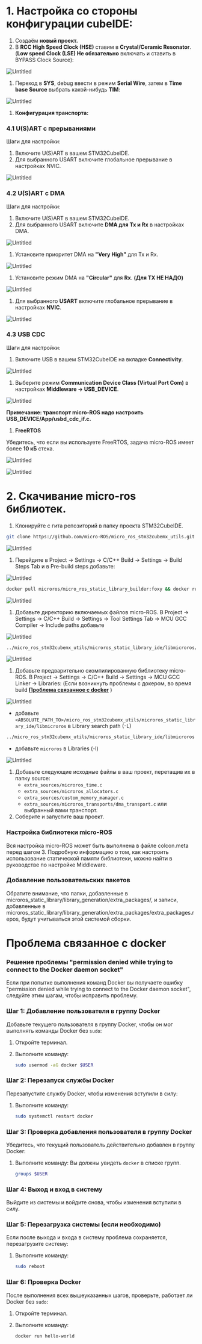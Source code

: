 # 1. Настройка со стороны конфигурации cubeIDE:

1. Создаём **новый проект.**
2. В **RCC High Speed Clock (HSE)** ставим в **Crystal/Ceramic Resonator**. (**Low speed Clock (LSE) Не обязательно** включать и ставить в BYPASS Clock Source):

![Untitled](https://prod-files-secure.s3.us-west-2.amazonaws.com/4c38828c-5eeb-4a34-b220-4bd44313491b/033b1711-d04e-41bb-b737-b9320b2c0dc7/Untitled.png)

1. Переход в **SYS**, debug ввести в режим **Serial Wire**, затем в **Time base Source** выбрать какой-нибудь **TIM**:

![Untitled](https://prod-files-secure.s3.us-west-2.amazonaws.com/4c38828c-5eeb-4a34-b220-4bd44313491b/bc022464-7400-4feb-80fe-579a93c01e19/Untitled.png)

1. **Конфигурация транспорта:**

### 4.1 U(S)ART с прерываниями

Шаги для настройки:

1. Включите U(S)ART в вашем STM32CubeIDE.
2. Для выбранного USART включите глобальное прерывание в настройках NVIC.

![Untitled](https://prod-files-secure.s3.us-west-2.amazonaws.com/4c38828c-5eeb-4a34-b220-4bd44313491b/976fc81f-96cc-4b9e-9ce6-33873c9dc8a8/Untitled.png)

### 4.2 U(S)ART с DMA

Шаги для настройки:

1. Включите U(S)ART в вашем STM32CubeIDE.
2. Для выбранного USART включите **DMA для Tx и Rx** в настройках DMA.

![Untitled](https://prod-files-secure.s3.us-west-2.amazonaws.com/4c38828c-5eeb-4a34-b220-4bd44313491b/2aa0bd20-3406-4248-91c0-85add8b4a8ec/Untitled.png)

1. Установите приоритет DMA на **"Very High"** для Tx и Rx.

![Untitled](https://prod-files-secure.s3.us-west-2.amazonaws.com/4c38828c-5eeb-4a34-b220-4bd44313491b/8a5c10d8-79c7-4d75-ad67-52c138b84487/Untitled.png)

1. Установите режим DMA на **"Circular"** для **Rx**. **(Для TX НЕ НАДО)**

![Untitled](https://prod-files-secure.s3.us-west-2.amazonaws.com/4c38828c-5eeb-4a34-b220-4bd44313491b/1465871f-3e14-4675-abd2-b05adf619de7/Untitled.png)

1. Для выбранного **USART** включите глобальное прерывание в настройках **NVIC**.

![Untitled](https://prod-files-secure.s3.us-west-2.amazonaws.com/4c38828c-5eeb-4a34-b220-4bd44313491b/e0ae7bb0-afd6-44b4-a1bc-7d511afb94bc/Untitled.png)

### 4.3 USB CDC

Шаги для настройки:

1. Включите USB в вашем STM32CubeIDE на вкладке **Connectivity**.

![Untitled](https://prod-files-secure.s3.us-west-2.amazonaws.com/4c38828c-5eeb-4a34-b220-4bd44313491b/38d9f403-b231-4ccd-8e83-761fcaf855ed/Untitled.png)

1. Выберите режим **Communication Device Class (Virtual Port Com)** в настройках **Middleware -> USB_DEVICE**.

![Untitled](https://prod-files-secure.s3.us-west-2.amazonaws.com/4c38828c-5eeb-4a34-b220-4bd44313491b/32be508a-69c2-4783-861f-cc1bd059bd82/Untitled.png)

**Примечание: транспорт micro-ROS надо настроить USB_DEVICE/App/usbd_cdc_if.c.**

1. **FreeRTOS**

Убедитесь, что если вы используете FreeRTOS, задача micro-ROS имеет более **10 кБ** стека.

![Untitled](https://prod-files-secure.s3.us-west-2.amazonaws.com/4c38828c-5eeb-4a34-b220-4bd44313491b/94a74835-e4a4-486b-b274-24a90f40a113/Untitled.png)

![Untitled](https://prod-files-secure.s3.us-west-2.amazonaws.com/4c38828c-5eeb-4a34-b220-4bd44313491b/2ef5ad17-f87c-409d-9d9c-55c6ccf83fe5/Untitled.png)

# 2. Скачивание micro-ros библиотек.

1. Клонируйте с гита репозиторий  в папку проекта STM32CubeIDE.

```bash
git clone https://github.com/micro-ROS/micro_ros_stm32cubemx_utils.git
```

![Untitled](https://prod-files-secure.s3.us-west-2.amazonaws.com/4c38828c-5eeb-4a34-b220-4bd44313491b/c418dd30-9e12-45e3-9c70-6dd1d31d67bf/Untitled.png)

1. Перейдите в Project -> Settings -> C/C++ Build -> Settings -> Build Steps Tab и в Pre-build steps добавьте:

![Untitled](https://prod-files-secure.s3.us-west-2.amazonaws.com/4c38828c-5eeb-4a34-b220-4bd44313491b/bef697c5-c43c-48c1-b436-02fd5bfe89d2/Untitled.png)

```bash
docker pull microros/micro_ros_static_library_builder:foxy && docker run --rm -v ${workspace_loc:/${ProjName}}:/project --env MICROROS_LIBRARY_FOLDER=micro_ros_stm32cubemx_utils/microros_static_library_ide microros/micro_ros_static_library_builder:foxy
```

![Untitled](https://prod-files-secure.s3.us-west-2.amazonaws.com/4c38828c-5eeb-4a34-b220-4bd44313491b/2409b1bb-0295-4e41-b4ff-d92bbb1d0259/Untitled.png)

1. Добавьте директорию включаемых файлов micro-ROS. В Project -> Settings -> C/C++ Build -> Settings -> Tool Settings Tab -> MCU GCC Compiler -> Include paths добавьте 

![Untitled](https://prod-files-secure.s3.us-west-2.amazonaws.com/4c38828c-5eeb-4a34-b220-4bd44313491b/1d08947a-a7b8-4f4f-9b76-f23937b016a9/Untitled.png)

```bash
../micro_ros_stm32cubemx_utils/microros_static_library_ide/libmicroros/include
```

![Untitled](https://prod-files-secure.s3.us-west-2.amazonaws.com/4c38828c-5eeb-4a34-b220-4bd44313491b/843123b0-1bae-46f4-8e38-724b2d7fc7a0/Untitled.png)

1. Добавьте предварительно скомпилированную библиотеку micro-ROS. В Project -> Settings -> C/C++ Build -> Settings -> MCU GCC Linker -> Libraries: (Если возникнуть проблемы с докером, во время build **[
Проблема связанное с docker](https://www.notion.so/docker-cd842045d9404e7088a19e28e609aa00?pvs=21)** )

![Untitled](https://prod-files-secure.s3.us-west-2.amazonaws.com/4c38828c-5eeb-4a34-b220-4bd44313491b/3a0744a3-d229-4589-b7fb-ea02171c6a3d/Untitled.png)

- добавьте `<ABSOLUTE_PATH_TO>/micro_ros_stm32cubemx_utils/microros_static_library_ide/libmicroros` в Library search path (-L)

```bash
../micro_ros_stm32cubemx_utils/microros_static_library_ide/libmicroros
```

- добавьте `microros` в Libraries (-l)

![Untitled](https://prod-files-secure.s3.us-west-2.amazonaws.com/4c38828c-5eeb-4a34-b220-4bd44313491b/e7913f92-84bf-4b1e-ac2e-a2056454cd09/Untitled.png)

1. Добавьте следующие исходные файлы в ваш проект, перетащив их в папку source:
    - `extra_sources/microros_time.c`
    - `extra_sources/microros_allocators.c`
    - `extra_sources/custom_memory_manager.c`
    - `extra_sources/microros_transports/dma_transport.c` или выбранный вами транспорт.
2. Соберите и запустите ваш проект.

### Настройка библиотеки micro-ROS

Вся настройка micro-ROS может быть выполнена в файле colcon.meta перед шагом 3. Подробную информацию о том, как настроить использование статической памяти библиотеки, можно найти в руководстве по настройке Middleware.

### Добавление пользовательских пакетов

Обратите внимание, что папки, добавленные в microros_static_library/library_generation/extra_packages/, и записи, добавленные в microros_static_library/library_generation/extra_packages/extra_packages.repos, будут учитываться этой системой сборки.

# Проблема связанное с docker

### Решение проблемы "permission denied while trying to connect to the Docker daemon socket"

Если при попытке выполнения команд Docker вы получаете ошибку "permission denied while trying to connect to the Docker daemon socket", следуйте этим шагам, чтобы исправить проблему.

### Шаг 1: Добавление пользователя в группу Docker

Добавьте текущего пользователя в группу Docker, чтобы он мог выполнять команды Docker без `sudo`:

1. Откройте терминал.
2. Выполните команду:
    
    ```bash
    sudo usermod -aG docker $USER
    
    ```
    

### Шаг 2: Перезапуск службы Docker

Перезапустите службу Docker, чтобы изменения вступили в силу:

1. Выполните команду:
    
    ```bash
    sudo systemctl restart docker
    
    ```
    

### Шаг 3: Проверка добавления пользователя в группу Docker

Убедитесь, что текущий пользователь действительно добавлен в группу Docker:

1. Выполните команду:
Вы должны увидеть `docker` в списке групп.
    
    ```bash
    groups $USER
    
    ```
    

### Шаг 4: Выход и вход в систему

Выйдите из системы и войдите снова, чтобы изменения вступили в силу.

### Шаг 5: Перезагрузка системы (если необходимо)

Если после выхода и входа в систему проблема сохраняется, перезагрузите систему:

1. Выполните команду:
    
    ```bash
    sudo reboot
    
    ```
    

### Шаг 6: Проверка Docker

После выполнения всех вышеуказанных шагов, проверьте, работает ли Docker без `sudo`:

1. Откройте терминал.
2. Выполните команду:
    
    ```bash
    docker run hello-world
    
    ```